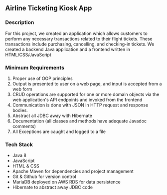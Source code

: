 ## Airline Ticketing Kiosk App
### Description
For this project, we created an application which allows customers to perform any necessary transactions related to their flight tickets. 
These transactions include purchasing, cancelling, and checking-in tickets.
We created a backend Java application and a frontend written in HTML/CSS/JavaScript
### Minimum Requirements
1. Proper use of OOP principles
2. Output is presented to user on a web page, and input is accepted from a web form
3. CRUD operations are supported for one or more domain objects via the web application's API endpoints and invoked from the frontend
4. Communication is done with JSON in HTTP request and response bodies.
5. Abstract all JDBC away with Hibernate
6. Documentation (all classes and methods have adequate Javadoc comments)
7. All Exceptions are caught and logged to a file
### Tech Stack
- Java 8
- JavaScript
- HTML & CSS
- Apache Maven for dependencies and project management
- Git & Github for version control
- MariaDB deployed on AWS RDS for data persistence
- Hibernate to abstract away JDBC code
